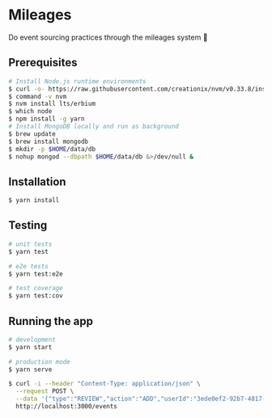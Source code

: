 # Mileages

Do event sourcing practices through the mileages system :rocket:

## Prerequisites

```bash
# Install Node.js runtime environments
$ curl -o- https://raw.githubusercontent.com/creationix/nvm/v0.33.8/install.sh | bash
$ command -v nvm
$ nvm install lts/erbium
$ which node
$ npm install -g yarn
# Install MongoDB locally and run as background
$ brew update
$ brew install mongodb
$ mkdir -p $HOME/data/db
$ nohup mongod --dbpath $HOME/data/db &>/dev/null &
```

## Installation

```bash
$ yarn install
```

## Testing

```bash
# unit tests
$ yarn test

# e2e tests
$ yarn test:e2e

# test coverage
$ yarn test:cov
```

## Running the app

```bash
# development
$ yarn start

# production mode
$ yarn serve
```

```bash
$ curl -i --header "Content-Type: application/json" \
  --request POST \
  --data '{"type":"REVIEW","action":"ADD","userId":"3ede0ef2-92b7-4817-a5f3-0c575361f745","placeId": "2e4baf1c-5acb-4efb-a1af-eddada31b00f"}' \
  http://localhost:3000/events
```